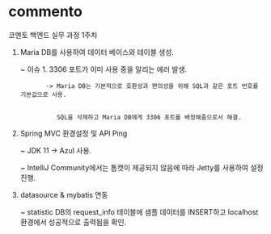 # commento
코멘토 백엔드 실무 과정 1주차


1. Maria DB를 사용하여 데이터 베이스와 테이블 생성.


    ~ 이슈 1. 3306 포트가 이미 사용 중을 알리는 에러 발생.


              -> Maria DB는 기본적으로 호환성과 편의성을 위해 SQL과 같은 포트 번호를 기본값으로 사용.


                 SQL을 삭제하고 Maria DB에게 3306 포트를 배정해줌으로서 해결.

 
3. Spring MVC 환경설정 및 API Ping


   ~ JDK 11 -> Azul 사용.


   ~ IntelliJ Community에서는 톰캣이 제공되지 않음에 따라 Jetty를 사용하여 설정 진행.


5. datasource & mybatis 연동


   ~ statistic DB의 request_info 테이블에 샘플 데이터를 INSERT하고 localhost 환경에서 성공적으로 출력됨을 확인.
